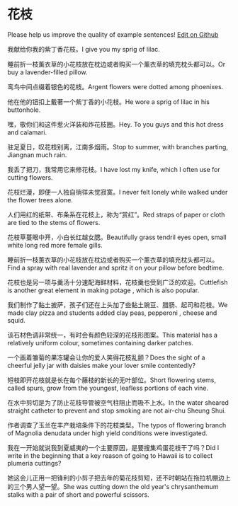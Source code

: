 # 花枝

Please help us improve the quality of example sentences! [Edit on Github](https://github.com/jiyushe/jiyu-example-sentence-source/blob/main/chinese/huazhi.md)

<p><span class="chinese">我献给你我的紫丁香花枝。</span><span class="english">I give you my sprig of lilac.</span></p>

<p><span class="chinese">睡前折一枝薰衣草的小花枝放在枕边或者购买一个薰衣草的填充枕头都可以。</span><span class="english">Or buy a lavender-filled pillow.</span></p>

<p><span class="chinese">鸾鸟中间点缀着银色的花枝。</span><span class="english">Argent flowers were dotted among phoenixes.</span></p>

<p><span class="chinese">他在他的钮扣上戴著一个紫丁香的小花枝。</span><span class="english">He wore a sprig of lilac in his buttonhole.</span></p>

<p><span class="chinese">嘿，敬你们和这件惹火洋装和炸花枝圈。</span><span class="english">Hey. To you guys and this hot dress and calamari.</span></p>

<p><span class="chinese">驻足夏日，叹花枝别离，江南多烟雨。</span><span class="english">Stop to summer, with branches parting, Jiangnan much rain.</span></p>

<p><span class="chinese">我丢了把刀，我常用它来修花枝。</span><span class="english">I have lost my knife, which I often use for cutting flowers.</span></p>

<p><span class="chinese">花枝烂漫，即便一人独自徜徉未觉寂寞。</span><span class="english">I never felt lonely while walked under the flower trees alone.</span></p>

<p><span class="chinese">人们用红的纸带、布条系在花枝上，称为“赏红”。</span><span class="english">Red straps of paper or cloth are tied to the stems of flowers.</span></p>

<p><span class="chinese">花枝草蔓眼中开，小白长红越女腮。</span><span class="english">Beautifully grass tendril eyes open, small white long red more female gills.</span></p>

<p><span class="chinese">睡前折一枝薰衣草的小花枝放在枕边或者购买一个薰衣草的填充枕头都可以。</span><span class="english">Find a spray with real lavender and spritz it on your pillow before bedtime.</span></p>

<p><span class="chinese">花枝也是另一项与羹汤十分速配海鲜材料，花枝羹也受到广泛的欢迎。</span><span class="english">Cuttlefish is another great element in making potage , which is also popular.</span></p>

<p><span class="chinese">我们制作了黏土披萨，孩子们还在上头加了些黏土豌豆、腊肠、起司和花枝。</span><span class="english">We made clay pizza and students added clay peas, pepperoni , cheese and squid.</span></p>

<p><span class="chinese">该石材色调非常统一，有时会有颜色较深的花枝形图案。</span><span class="english">This material has a relatively uniform colour, sometimes containing darker patches.</span></p>

<p><span class="chinese">一个画着雏菊的果冻罐会让你的爱人笑得花枝乱颤？</span><span class="english">Does the sight of a cheerful jelly jar with daisies make your lover smile contentedly?</span></p>

<p><span class="chinese">短枝即开花枝就是长在每个藤枝的新长的无叶部位。</span><span class="english">Short flowering stems, called spurs, grow from the youngest, leafless portions of each vine.</span></p>

<p><span class="chinese">在水中剪切是为了防止花枝导管被空气柱阻止而吸不上水。</span><span class="english">In the water sheared straight catheter to prevent and stop smoking are not air-chu Sheung Shui.</span></p>

<p><span class="chinese">作者调查了玉兰在丰产栽培条件下的花枝类型。</span><span class="english">The typos of flowering branch of Magnolia denudata under high yield conditions were investigated.</span></p>

<p><span class="chinese">我在一开始就说我到夏威夷的一个主要原因，是要搜集鸡蛋花枝干了吗？</span><span class="english">Did I write in the beginning that a key reason of going to Hawaii is to collect plumeria cuttings?</span></p>

<p><span class="chinese">她这会儿正用一把锋利的小剪子把去年的菊花枝剪短，还不时朝站在拖拉机棚边上的三个男人望一望。</span><span class="english">She was cutting down the old year's chrysanthemum stalks with a pair of short and powerful scissors.</span></p>

